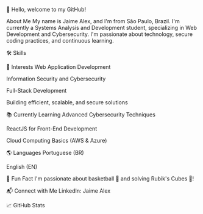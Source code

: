 👋 Hello, welcome to my GitHub!
<div align="center">



</div>
About Me
My name is Jaime Alex, and I'm from São Paulo, Brazil.
I'm currently a Systems Analysis and Development student, specializing in Web Development and Cybersecurity.
I'm passionate about technology, secure coding practices, and continuous learning.

🛠️ Skills
<div style="display: flex; flex-wrap: wrap;">

</div>
🚀 Interests
Web Application Development

Information Security and Cybersecurity

Full-Stack Development

Building efficient, scalable, and secure solutions

📚 Currently Learning
Advanced Cybersecurity Techniques

ReactJS for Front-End Development

Cloud Computing Basics (AWS & Azure)

🌎 Languages
Portuguese (BR)

English (EN)

🎯 Fun Fact
I'm passionate about basketball 🏀 and solving Rubik's Cubes 🧩!

📬 Connect with Me
LinkedIn: Jaime Alex

📈 GitHub Stats
<div align="center">
<br>

</div>

